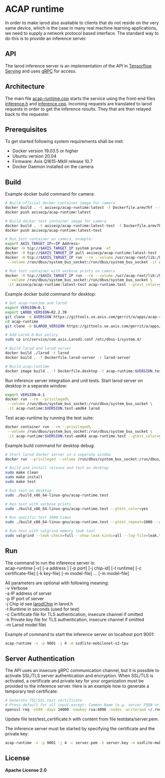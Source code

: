 ACAP runtime
======================

In order to make larod also available to clients that do not reside on the very
same device, which is the case in many real machine learning applications,
we need to supply a network protocol based interface. The standard way to do
this is to provide an inference server.

## API

The larod inference server is an implementation of the API in [Tensorflow Serving](https://github.com/tensorflow/serving/tree/master/tensorflow_serving/apis) and uses [gRPC](https://grpc.io/) for access.

## Architecture

The main file [acap-runtime.cpp](src/acap-runtime.cpp)
starts the service using the front-end files [inference.h](src/inference.h) and
 [inference.cpp](src/inference.cpp).
Incoming requests are translated to larod requests in order to get the inference results.
They that are then relayed back to the requester.

## Prerequisites
To get started following system requirements shall be met:
* Docker version 19.03.5 or higher
* Ubuntu version 20.04
* Firmware: Axis Q1615-MkIII release 10.7
* Docker Daemon installed on the camera

## Build
Example docker build command for camera:
```sh
# Build official docker container image for camera
docker build . -t axisecp/acap-runtime:latest -f Dockerfile.armv7hf --target runtime
docker push axisecp/acap-runtime:latest

# Build docker test container image for camera
docker build . -t axisecp/acap-runtime:latest-test -f Dockerfile.armv7hf
docker push axisecp/acap-runtime:latest-test

# Run test container on camera, example:
export AXIS_TARGET_IP=<IP Address>
docker -H tcp://$AXIS_TARGET_IP system prune -af
docker -H tcp://$AXIS_TARGET_IP pull axisecp/acap-runtime:latest-test
docker -H tcp://$AXIS_TARGET_IP run --rm --volume /usr/acap-root/lib:/host/lib \
 --volume /run/dbus/system_bus_socket:/run/dbus/system_bus_socket -it axisecp/acap-runtime:latest-test acap-runtime.test

# Run test container with verbose prints on camera
docker -H tcp://$AXIS_TARGET_IP run --rm --volume /usr/acap-root/lib:/host/lib \
 --volume /run/dbus/system_bus_socket:/run/dbus/system_bus_socket \
 -it axisecp/acap-runtime:latest-test acap-runtime.test --gtest_color=yes --gtest_filter=Inference.PredictTpuModel3
```

Example docker build command for desktop:
```sh
# Get acap-runtime and larod
export VERSION=0.1
export LAROD_VERSION=R2.2.39
git clone -b $VERSION https://gittools.se.axis.com/gerrit/a/apps/acap-runtime.git
cd acap-runtime
git clone -b $LAROD_VERSION https://gittools.se.axis.com/gerrit/a/apps/larod

# Add Larod D-Bus policy
sudo cp src/service/com.axis.Larod1.conf /etc/dbus-1/system.d/

# Build larod and larod-server
docker build ./larod -t larod
docker build . -f Dockerfile.larod-server -t larod-server

# Build acap-runtime
docker image build . -f Dockerfile.desktop -t acap-runtime:$VERSION.test-amd64
```

Run inference server integration and unit tests.
Start larod server on desktop in a separate window:
```sh
export VERSION=0.1
docker run --rm --privileged\
 --volume /run/dbus/system_bus_socket:/run/dbus/system_bus_socket \
 -it acap-runtime:$VERSION.test-amd64 larod
```

Test acap-runtime by running the test suite:
```sh
docker container run --rm --privileged\
 --volume /run/dbus/system_bus_socket:/run/dbus/system_bus_socket \
 -it acap-runtime:$VERSION.test-amd64 acap-runtime.test --gtest_color=yes --gtest_filter=Inference.PredictCpuModel1
```

Example build command for desktop debug:
```sh
# Start larod docker server in a separate window
docker run --privileged --volume /run/dbus/system_bus_socket:/run/dbus/system_bus_socket -it larod-desktop

# Build and install release and test on desktop
sudo make clean
sudo make install
sudo make test

# Run test on desktop
sudo ./build_x86_64-linux-gnu/acap-runtime.test

# Run test with verbose prints
sudo ./build_x86_64-linux-gnu/acap-runtime.test --gtest_color=yes

# Run specific test 1000 times
sudo ./build_x86_64-linux-gnu/acap-runtime.test --gtest_repeat=1000 --gtest_filter=Inference.PredictTpu

# Run test with valgrind memory leak tool
sudo valgrind --leak-check=full --show-leak-kinds=all --log-file=leak.txt ./build_x86_64-linux-gnu/acap-runtime.test
```

## Run
The command to run the inference server is:\
acap-runtime [-v] [-a address ] [-p port] [-j chip-id]  [-t runtime] [-c certificate-file] [-k key-file] [-m model-file] ... [-m model-file]

All parameters are optional with following meaning:\
  -v    Verbose\
  -a    IP address of server\
  -p    IP port of server\
  -j    Chip id see [larodChip](https://www.axis.com/techsup/developer_doc/acap3/3.2/api/larod/html/larod_8h.html#a5d61d65903803a3c587e5830de34df24) in larod.h\
  -t    Runtime in seconds (used for test)\
  -c    Certificate file for TLS authentication, insecure channel if omitted\
  -k    Private key file for TLS authentication, insecure channel if omitted\
  -m    Larod model file\

Example of command to start the inference server on localhost port 9001:
```sh
acap-runtime -v -p 9001 -j 4 -m ssdlite-mobilenet-v2-tpu
```

## Server Authentication
The API uses an insecure gRPC communication channel, but it is possible to activate SSL/TLS server authentication and encryption. When SSL/TLS is activated, a certificate and private key for your organization must be provided to the inference server. Here is an example how to generate a temporary test certificate:
```sh
# Generate TSL/SSL test certificate
# Press default for all input except: Common Name (e.g. server FQDN or YOUR name) []:localhost
openssl req -x509 -days 10000 -newkey rsa:4096 -nodes -writerand ~/.rnd -out server.pem -keyout server.key
```

Update file test/test_certificate.h with content from file testdata/server.pem.

The inference server must be started by specifying the certificate and the private key:
```sh
acap-runtime -v -p 9001 -j 4 -c server.pem -k server.key -m ssdlite-mobilenet-v2-tpu
```

## License
**Apache License 2.0**
